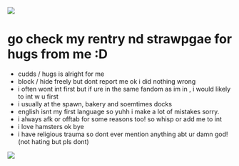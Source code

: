 ![](https://files.catbox.moe/ljoy5z.jpg)
# go check my rentry nd strawpgae for hugs from me :D
- cudds / hugs is alright for me
- block / hide freely but dont report me ok i did nothing wrong
- i often wont int first but if ure in the same fandom as im in , i would likely to int w u first
- i usually at the spawn, bakery and soemtimes docks
- english isnt my first language so yuhh i make a lot of mistakes sorry.
- i always afk or offtab for some reasons too! so whisp or add me to int
- i love hamsters ok bye
- i have religious trauma so dont ever mention anything abt ur damn god! (not hating but pls dont)
  
![](https://files.catbox.moe/ljoy5z.jpg)
